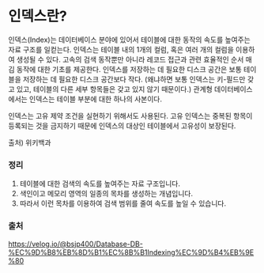 # 인덱스란?
인덱스(Index)는 데이터베이스 분야에 있어서 테이블에 대한 동작의 속도를 높여주는 자료 구조를 일컫는다. 인덱스는 테이블 내의 1개의 컬럼, 혹은 여러 개의 컬럼을 이용하여 생성될 수 있다. 고속의 검색 동작뿐만 아니라 레코드 접근과 관련 효율적인 순서 매김 동작에 대한 기초를 제공한다. 인덱스를 저장하는 데 필요한 디스크 공간은 보통 테이블을 저장하는 데 필요한 디스크 공간보다 작다. (왜냐하면 보통 인덱스는 키-필드만 갖고 있고, 테이블의 다른 세부 항목들은 갖고 있지 않기 때문이다.) 관계형 데이터베이스에서는 인덱스는 테이블 부분에 대한 하나의 사본이다.

인덱스는 고유 제약 조건을 실현하기 위해서도 사용된다. 고유 인덱스는 중복된 항목이 등록되는 것을 금지하기 때문에 인덱스의 대상인 테이블에서 고유성이 보장된다.

출처) 위키백과
### 정리
1. 테이블에 대한 검색의 속도를 높여주는 자료 구조입니다.
2. 색인이고 메모리 영역의 일종의 목차를 생성하는 개념입니다.
3. 따라서 이런 목차를 이용하여 검색 범위를 줄여 속도를 높일 수 있습니다.


















### 출처  
https://velog.io/@bsjp400/Database-DB-%EC%9D%B8%EB%8D%B1%EC%8B%B1Indexing%EC%9D%B4%EB%9E%80

